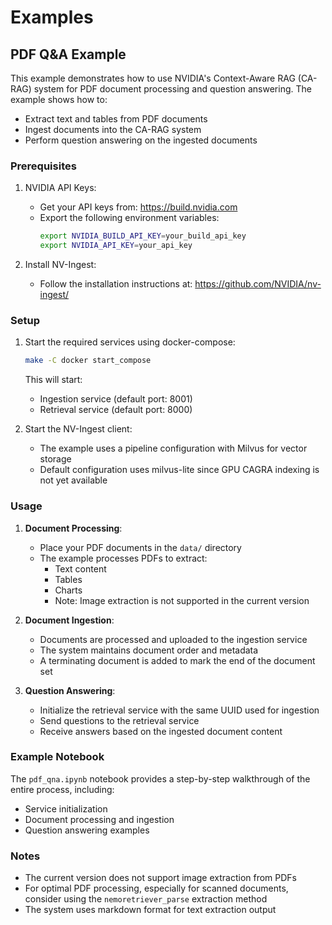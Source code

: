 # Examples

## PDF Q&A Example

This example demonstrates how to use NVIDIA's Context-Aware RAG (CA-RAG) system for PDF document processing and question answering. The example shows how to:
- Extract text and tables from PDF documents
- Ingest documents into the CA-RAG system
- Perform question answering on the ingested documents

### Prerequisites

1. NVIDIA API Keys:
   - Get your API keys from: https://build.nvidia.com
   - Export the following environment variables:
     ```bash
     export NVIDIA_BUILD_API_KEY=your_build_api_key
     export NVIDIA_API_KEY=your_api_key
     ```

2. Install NV-Ingest:
   - Follow the installation instructions at: https://github.com/NVIDIA/nv-ingest/

### Setup

1. Start the required services using docker-compose:
   ```bash
   make -C docker start_compose
   ```
   This will start:
   - Ingestion service (default port: 8001)
   - Retrieval service (default port: 8000)

2. Start the NV-Ingest client:
   - The example uses a pipeline configuration with Milvus for vector storage
   - Default configuration uses milvus-lite since GPU CAGRA indexing is not yet available

### Usage

1. **Document Processing**:
   - Place your PDF documents in the `data/` directory
   - The example processes PDFs to extract:
     - Text content
     - Tables
     - Charts
     - Note: Image extraction is not supported in the current version

2. **Document Ingestion**:
   - Documents are processed and uploaded to the ingestion service
   - The system maintains document order and metadata
   - A terminating document is added to mark the end of the document set

3. **Question Answering**:
   - Initialize the retrieval service with the same UUID used for ingestion
   - Send questions to the retrieval service
   - Receive answers based on the ingested document content

### Example Notebook

The `pdf_qna.ipynb` notebook provides a step-by-step walkthrough of the entire process, including:
- Service initialization
- Document processing and ingestion
- Question answering examples

### Notes

- The current version does not support image extraction from PDFs
- For optimal PDF processing, especially for scanned documents, consider using the `nemoretriever_parse` extraction method
- The system uses markdown format for text extraction output
